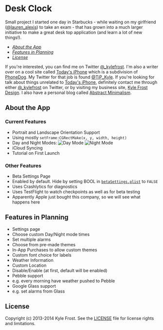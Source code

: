 # Desk Clock

Small project I started one day in Starbucks - while waiting on my girlfriend ([@lauren_alexis](http://www.twitter.com/lauren_alexis)) to take an exam - that has grown into a much larger initiative to make a great desk top application (and learn a lot of new things!).

- [_About the App_](https://github.com/kylefrost/Desk-Clock/tree/orient-fix#about-the-app)
- [_Features in Planning_](https://github.com/kylefrost/Desk-Clock/tree/orient-fix#features-in-planning)
- [_License_](https://github.com/kylefrost/Desk-Clock/tree/orient-fix#license)

If you're interested, you can find me on Twitter [@_kylefrost](http://www.twitter.com/_kylefrost). I'm also a writer over on a cool site called [Today's iPhone](www.todaysiphone.com) which is a subdivision of [PhoneDog](www.phonedog.com). My Twitter for that job is found [@TiP_Kyle](http://www.twitter.com/TiP_Kyle). If you're looking for talk about things unrelated to [Today's iPhone](www.todaysiphone.com), definitely contact me through either [@_kylefrost](http://www.twitter.com/_kylefrost) on Twitter, or by visiting my business site, [Kyle Frost Design](http://www.kylefrostdesign.com). I also have a personal blog called [Abstract Minimalism](abstractminimalism.wordpress.com). 

## About the App
### Current Features
- Portrait and Landscape Orientation Support
 - Using mostly `setFrame:CGRectMake(x, y, width, height)`
- Day and Night Modes:
![Day Mode](http://i.imgur.com/lZq0035.png)
![Night Mode](http://i.imgur.com/3R4wYwb.png)
- iCloud Syncing
- Tutorial on First Launch

### Other Features
- Beta Settings Page
 - Enabled by default. Hide by setting BOOL in [`betaSettings.plist`](AlarmClock/BetaSettings.plist) to `FALSE`
- Uses Crashlytics for diagnostics
- Uses TestFlight to watch checkpoints as well as for beta testing
 - Apparently Apple just bought this company, so we will see what happens here

## Features in Planning
- Settings page
 - Choose custom Day/Night mode times
 - Set multiple alarms
 - Choose from pre-made themes
 - In-App Purchases to allow custom themes
 - Custom font choice for labels
- Weather Information
 - Custom Location
 - Disable/Enable (at first, default will be enabled)
- Pebble support
 - e.g. every morning have weather pushed to Pebble
- Google Glass support
 - e.g. set alarms from Glass

## License
Copyright (c) 2013-2014 Kyle Frost. See the [LICENSE](LICENSE) file for license rights and limitations.